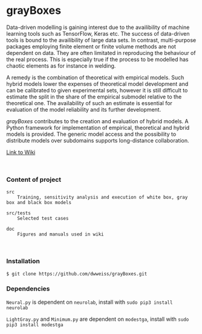 # grayBoxes

Data-driven modelling is gaining interest due to the availibility of machine learning tools such as TensorFlow, Keras etc. The success of data-driven tools is bound to the availibility of large data sets. In contrast, multi-purpose packages employing finite element or finite volume methods are not dependent on data. They are often limitated in reproducing the behaviour of the real process. This is especially true if the process to be modelled has chaotic elements as for instance in welding.

A remedy is the combination of theoretical with empirical models. Such hybrid models lower the expenses of theoretical model development and can be calibrated to given experimental sets, however it is still difficult to estimate the split in the share of the empirical submodel relative to the theoretical one. The availability of such an estimate is essential for evaluation of the model reliability and its further development.

_grayBoxes_ contributes to the creation and evaluation of hybrid models. A Python framework for implementation of empirical, theoretical and hybrid models is provided. The generic model access and the possibility to distribute models over subdomains supports long-distance collaboration.

[Link to Wiki](https://github.com/dwweiss/grayBoxes/wiki)

<br>

### Content of project 

    src 
        Training, sensitivity analysis and execution of white box, gray box and black box models

    src/tests
        Selected test cases

    doc
        Figures and manuals used in wiki
        

### Installation

    $ git clone https://github.com/dwweiss/grayBoxes.git


### Dependencies

`Neural.py` is dependent on `neurolab`, install with `sudo pip3 install neurolab`

`LightGray.py` and `Minimum.py` are dependent on `modestga`, install with `sudo pip3 install modestga`

